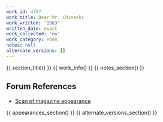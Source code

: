 ```yaml
---
work_id: 4767
work_title: Dear Mr. Chinaski
work_written: '1983'
written_date: exact
work_collected: 'no'
work_category: Poem
notes: null
alternate_versions: []
---
```


{{ section_title() }}
{{ work_info() }}
{{ notes_section() }}
## Forum References
- [Scan of magazine appearance](https://bukowskiforum.com/threads/dear-mr-chinaski-she-goes-for-the-spin-off-wormwood-review-no-131-1993.12812/)

{{ appearances_section() }}
{{ alternate_versions_section() }}